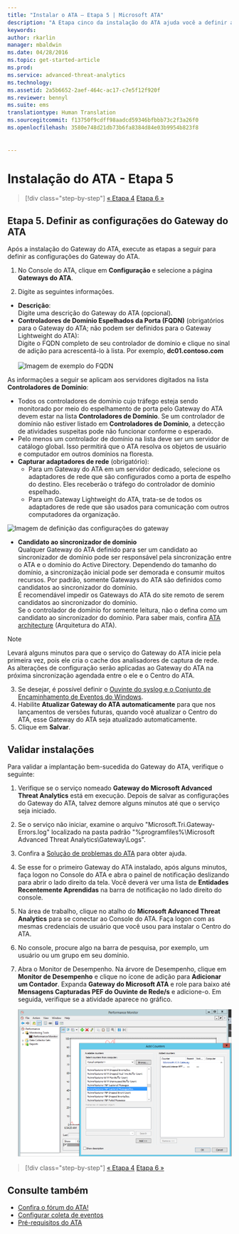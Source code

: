 ```yaml
---
title: "Instalar o ATA – Etapa 5 | Microsoft ATA"
description: "A Etapa cinco da instalação do ATA ajuda você a definir as configurações de seu Gateway do ATA."
keywords: 
author: rkarlin
manager: mbaldwin
ms.date: 04/28/2016
ms.topic: get-started-article
ms.prod: 
ms.service: advanced-threat-analytics
ms.technology: 
ms.assetid: 2a5b6652-2aef-464c-ac17-c7e5f12f920f
ms.reviewer: bennyl
ms.suite: ems
translationtype: Human Translation
ms.sourcegitcommit: f13750f9cdff98aadcd59346bfbbb73c2f3a26f0
ms.openlocfilehash: 3580e748d21db73b6fa8384d84e03b9954b823f8


---
```


# Instalação do ATA - Etapa 5

>[!div class="step-by-step"]
[« Etapa 4](install-ata-step4.md)
[Etapa 6 »](install-ata-step6.md)


## Etapa 5. Definir as configurações do Gateway do ATA
Após a instalação do Gateway do ATA, execute as etapas a seguir para definir as configurações do Gateway do ATA.

1.  No Console do ATA, clique em **Configuração** e selecione a página **Gateways do ATA**.

2.  Digite as seguintes informações.

  - **Descrição**: <br>Digite uma descrição do Gateway do ATA (opcional).
  - **Controladores de Domínio Espelhados da Porta (FQDN)** (obrigatórios para o Gateway do ATA; não podem ser definidos para o Gateway Lightweight do ATA): <br>Digite o FQDN completo de seu controlador de domínio e clique no sinal de adição para acrescentá-lo à lista. Por exemplo, **dc01.contoso.com**<br /><br />![Imagem de exemplo do FQDN](media/ATAGWDomainController.png)

As informações a seguir se aplicam aos servidores digitados na lista **Controladores de Domínio**:

- Todos os controladores de domínio cujo tráfego esteja sendo monitorado por meio do espelhamento de porta pelo Gateway do ATA devem estar na lista **Controladores de Domínio**. Se um controlador de domínio não estiver listado em **Controladores de Domínio**, a detecção de atividades suspeitas pode não funcionar conforme o esperado.
- Pelo menos um controlador de domínio na lista deve ser um servidor de catálogo global. Isso permitirá que o ATA resolva os objetos de usuário e computador em outros domínios na floresta.
- **Capturar adaptadores de rede** (obrigatório):<br>
     - Para um Gateway do ATA em um servidor dedicado, selecione os adaptadores de rede que são configurados como a porta de espelho do destino. Eles receberão o tráfego do controlador de domínio espelhado.
     - Para um Gateway Lightweight do ATA, trata-se de todos os adaptadores de rede que são usados para comunicação com outros computadores da organização.

![Imagem de definição das configurações do gateway](media/ATA-Config-GW-Settings.jpg)

 - **Candidato ao sincronizador de domínio**<br>
Qualquer Gateway do ATA definido para ser um candidato ao sincronizador de domínio pode ser responsável pela sincronização entre o ATA e o domínio do Active Directory. Dependendo do tamanho do domínio, a sincronização inicial pode ser demorada e consumir muitos recursos. Por padrão, somente Gateways do ATA são definidos como candidatos ao sincronizador do domínio. <br>É recomendável impedir os Gateways do ATA do site remoto de serem candidatos ao sincronizador do domínio.<br>Se o controlador de domínio for somente leitura, não o defina como um candidato ao sincronizador do domínio. Para saber mais, confira [ATA architecture](/advanced-threat-analytics/plan-design/ata-architecture#ata-lightweight-gateway-features) (Arquitetura do ATA).

> [!NOTE] 
> Levará alguns minutos para que o serviço do Gateway do ATA inicie pela primeira vez, pois ele cria o cache dos analisadores de captura de rede.<br>
> As alterações de configuração serão aplicadas ao Gateway do ATA na próxima sincronização agendada entre o ele e o Centro do ATA.



    

3. Se desejar, é possível definir o [Ouvinte do syslog e o Conjunto de Encaminhamento de Eventos do Windows](configure-event-collection.md). 
4. Habilite **Atualizar Gateway do ATA automaticamente** para que nos lançamentos de versões futuras, quando você atualizar o Centro do ATA, esse Gateway do ATA seja atualizado automaticamente.
3.  Clique em **Salvar**.


## Validar instalações
Para validar a implantação bem-sucedida do Gateway do ATA, verifique o seguinte:

1.  Verifique se o serviço nomeado **Gateway do Microsoft Advanced Threat Analytics** está em execução. Depois de salvar as configurações do Gateway do ATA, talvez demore alguns minutos até que o serviço seja iniciado.

2.  Se o serviço não iniciar, examine o arquivo "Microsoft.Tri.Gateway-Errors.log" localizado na pasta padrão "%programfiles%\Microsoft Advanced Threat Analytics\Gateway\Logs".

3.  Confira a [Solução de problemas do ATA](/advanced-threat-analytics/troubleshoot/troubleshooting-ata-known-errors) para obter ajuda.

4.  Se esse for o primeiro Gateway do ATA instalado, após alguns minutos, faça logon no Console do ATA e abra o painel de notificação deslizando para abrir o lado direito da tela. Você deverá ver uma lista de **Entidades Recentemente Aprendidas** na barra de notificação no lado direito do console.

5.  Na área de trabalho, clique no atalho do **Microsoft Advanced Threat Analytics** para se conectar ao Console do ATA. Faça logon com as mesmas credenciais de usuário que você usou para instalar o Centro do ATA.
6.  No console, procure algo na barra de pesquisa, por exemplo, um usuário ou um grupo em seu domínio.
7.  Abra o Monitor de Desempenho. Na árvore de Desempenho, clique em **Monitor de Desempenho** e clique no ícone de adição para **Adicionar um Contador**. Expanda **Gateway do Microsoft ATA** e role para baixo até **Mensagens Capturadas PEF do Ouvinte de Rede/s** e adicione-o. Em seguida, verifique se a atividade aparece no gráfico.

    ![Adicionar imagem dos contadores de desempenho](media/ATA-performance-monitoring-add-counters.png)


>[!div class="step-by-step"]
[« Etapa 4](install-ata-step4.md)
[Etapa 6 »](install-ata-step6.md)

## Consulte também

- [Confira o fórum do ATA!](https://social.technet.microsoft.com/Forums/security/home?forum=mata)
- [Configurar coleta de eventos](configure-event-collection.md)
- [Pré-requisitos do ATA](/advanced-threat-analytics/plan-design/ata-prerequisites)




<!--HONumber=Jul16_HO4-->


